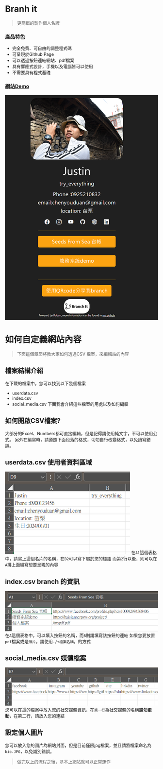 # Branh it
> 更簡單的製作個人名牌

### 產品特色
* 完全免費、可自由的調整程式碼
* 可呈現於Github Page
* 可以透過按鈕連結網站、pdf檔案
* 具有響應式設計，手機以及電腦皆可以使用
* 不需要具有程式基礎

### [網站Demo](https://rduanchen.github.io/branch-it/)
![alt text](image.png)


# 如何自定義網站內容
> 下面這個章節將教大家如何透過CSV 檔案，來編輯站的內容

## 檔案結構介紹
在下載的檔案中，您可以找到以下幾個檔案
* userdata.csv
* index.csv
* social_media.csv
下面我會介紹這些檔案的用處以及如何編輯

## 如何開啟CSV檔案?
大部分的Excel、Numbers都可直接編輯，但是記得請使用純文字，不可以使用公式。
另外在編寫時，請遵照下面段落的格式，切勿自行改變格式，以免讀寫錯誤。

## userdata.csv 使用者資料區域
![alt text](image-2.png)
在`A1`這個表格中，請寫上這個名片的名稱，在`B2`可以寫下屬於您的標語
而第`2`行以後，則可以在`A`排上面編寫想要呈現的內容

## index.csv branch 的資訊
![alt text](image-4.png)
在`A`這個表格中，可以填入按鈕的名稱，而`B`則請填寫該按鈕的連結
如果您要放置`pdf`檔案或是`照片`，請使用`./+檔案名稱`，的方式

## social_media.csv 媒體檔案
![alt text](image-3.png)
您可以在這的檔案中放入您的社交媒體資訊，在`第一行`為社交媒體的名稱**請勿更動**，在第二行，請放入您的連結

## 設定個人圖片
您可以放入您的圖片為網站封面，但是目前僅限jpg檔案，並且請將檔案命名為`bio.JPG`，以免識別錯誤。


> 做完以上的流程之後，基本上網站就可以正常運作

